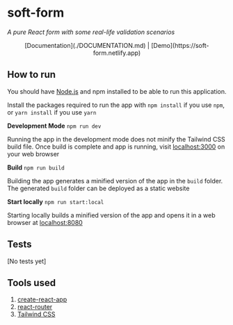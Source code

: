 # soft-form

*A pure React form with some real-life validation scenarios*

<div align="center"> [Documentation](./DOCUMENTATION.md) | [Demo](https://soft-form.netlify.app) </div>

## How to run

You should have [Node.js](https://nodejs.org) and npm installed to be able to run this application.

Install the packages required to run the app with `npm install` if you use `npm`, or `yarn install` if you use `yarn`

**Development Mode** `npm run dev`

Running the app in the development mode does not minify the Tailwind CSS build file.
Once build is complete and app is running, visit [localhost:3000](http://localhost:3000) on your web browser

**Build** `npm run build`

Building the app generates a minified version of the app in the `build` folder. The generated `build` folder can be deployed as a static website

**Start locally** `npm run start:local`

Starting locally builds a minified version of the app and opens it in a web browser at [localhost:8080](http://localhost:8080)

## Tests
[No tests yet]

## Tools used
1. [create-react-app](https://create-react-app.dev/)
2. [react-router](https://reactrouter.com/)
3. [Tailwind CSS](https://tailwindcss.com/)
